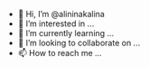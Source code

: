 - 👋 Hi, I’m @alininakalina
- 👀 I’m interested in ...
- 🌱 I’m currently learning ...
- 💞️ I’m looking to collaborate on ...
- 📫 How to reach me ...

<!---
alininakalina/alininakalina is a ✨ special ✨ repository because its `README.md` (this file) appears on your GitHub profile.
You can click the Preview link to take a look at your changes.
--->
